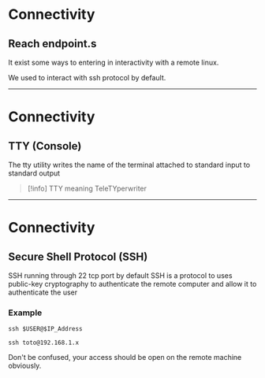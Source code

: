 <!-- .slide: data-auto-animate -->
# Connectivity

## Reach endpoint.s

It exist some ways to entering in interactivity with a remote linux.

We used to interact with ssh protocol by default.

---
<!-- .slide: data-auto-animate -->
# Connectivity

## TTY (Console)

The tty utility writes the name of
the terminal attached to standard input to standard output

> [!info]
> TTY meaning TeleTYperwriter

---
<!-- .slide: data-auto-animate -->
# Connectivity

## Secure Shell Protocol (SSH)

SSH running through 22 tcp port by default
SSH is a protocol to uses public-key cryptography
to authenticate the remote computer and allow it to authenticate the user

### Example

```shell
ssh $USER@$IP_Address
```

```shell
ssh toto@192.168.1.x
```

Don't be confused, your access should be open on the remote machine obviously.
